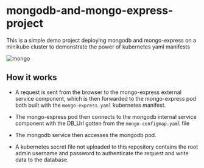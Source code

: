 # mongodb-and-mongo-express-project
This is a simple demo project deploying mongodb and mongo-express on a minikube 
cluster to demonstrate the power of kubernetes yaml manifests

![mongo](https://user-images.githubusercontent.com/100073682/230692463-0b74ae1f-f290-49b9-992f-d11de12a0043.png)

## How it works

* A request is sent from the browser to the mongo-express external service component, which is 
then forwarded to the mongo-express pod both built with the `mongo-express.yaml` kubernetes manifest.

* The mongo-express pod then connects to the mongodb internal service 
component with the DB_Url gotten from the `mongo-configmap.yaml` file

* The mongodb service then accesses the mongodb pod. 

* A kubernetes secret file not uploaded to this repository contains the root admin 
username and password to authenticate the request and write data to the database.
